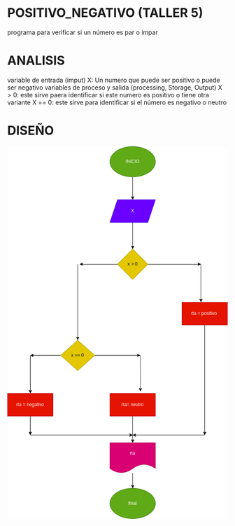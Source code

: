 # POSITIVO_NEGATIVO (TALLER 5)

programa para verificar si un número es par o impar

# ANALISIS

variable de entrada (imput) X: Un numero que puede ser positivo o puede ser negativo variables de proceso y salida (processing, Storage, Output) X > 0: este sirve paera identificar si este numero es positivo o tiene otra variante X == 0: este sirve para identificar si el número es negativo o neutro

# DISEÑO
![Diagrama de flujo](diagrama.png "diagrama de flujo")